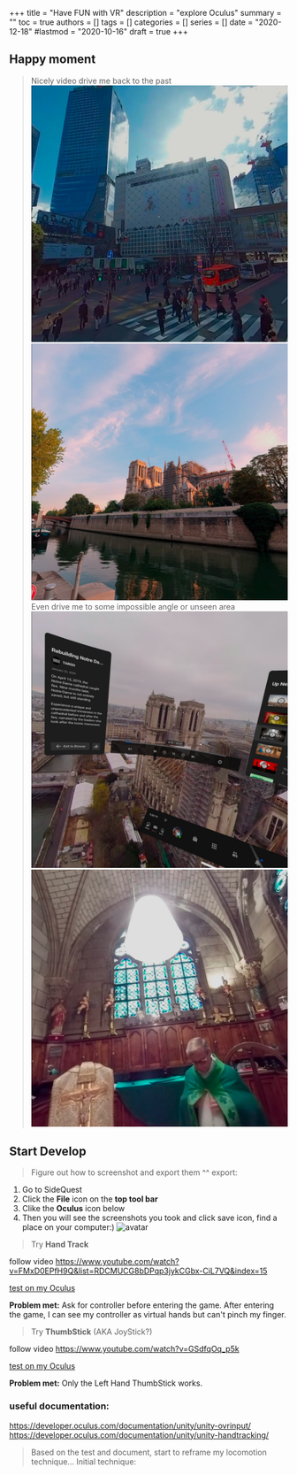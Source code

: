 +++
title = "Have FUN with VR"
description = "explore Oculus"
summary = ""
toc = true
authors = []
tags = []
categories = []
series = []
date =  "2020-12-18"
#lastmod = "2020-10-16"
draft = true
+++

## Happy moment
>Nicely video drive me back to the past
![avatar](/images/VR/play/tokyo.jpg)
![avatar](/images/VR/play/ND-side.jpg)
Even drive me to some impossible angle or unseen area
![avatar](/images/VR//play/ND-birdview.jpg)
![avatar](/images/VR/play/ND-inside.jpg)

## Start Develop 
>Figure out how to screenshot and export them ^^
export:
1. Go to SideQuest
2. Click the **File** icon on the **top tool bar**
3. Clike the **Oculus** icon below
4. Then you will see the screenshots you took and click save icon, find a place on your computer:)
![avatar](/images/VR/play/export.jpg)


>Try **Hand Track**

follow video <https://www.youtube.com/watch?v=FMxD0EPfH9Q&list=RDCMUCG8bDPqp3jykCGbx-CiL7VQ&index=15>

[test on my Oculus](/images/VR/develop/handtrack.mp4)

**Problem met:**
    Ask for controller before entering the game. After entering the game, I can see my controller as virtual hands but can't pinch my finger.

>Try **ThumbStick** (AKA JoyStick?)

follow video <https://www.youtube.com/watch?v=GSdfqOq_p5k>

[test on my Oculus](/images/VR/develop/thumbstick.mp4)

**Problem met:**
    Only the Left Hand ThumbStick works.

### useful documentation:
<https://developer.oculus.com/documentation/unity/unity-ovrinput/>
<https://developer.oculus.com/documentation/unity/unity-handtracking/>

>Based on the test and document, start to reframe my locomotion technique...
Initial technique:

